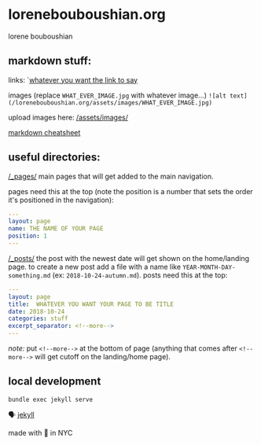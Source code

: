 # lorenebouboushian.org

lorene bouboushian

## markdown stuff:

links:
`[whatever you want the link to say](https://futuredeath.agency)

images (replace `WHAT_EVER_IMAGE.jpg` with whatever image...)
`![alt text](/lorenebouboushian.org/assets/images/WHAT_EVER_IMAGE.jpg)`

upload images here: [/assets/images/](https://github.com/edwardsharp/lorenebouboushian.org/tree/master/assets/images)

[markdown cheatsheet](https://github.com/adam-p/markdown-here/wiki/Markdown-Cheatsheet)

## useful directories:

[/_pages/](https://github.com/edwardsharp/lorenebouboushian.org/tree/master/_pages) main pages that will get added to the main navigation. 

pages need this at the top (note the position is a number that sets the order it's positioned in the navigation):

```yaml
---
layout: page
name: THE NAME OF YOUR PAGE
position: 1
---
```

[/_posts/](https://github.com/edwardsharp/lorenebouboushian.org/tree/master/_posts) the post with the newest date will get shown on the home/landing page. to create a new post add a file with a name like `YEAR-MONTH-DAY-something.md` (ex: `2018-10-24-autumn.md`). posts need this at the top:

```yaml
---
layout: page
title:  WHATEVER YOU WANT YOUR PAGE TO BE TITLE
date: 2018-10-24
categories: stuff
excerpt_separator: <!--more-->
---
```

_note:_ put `<!--more-->` at the bottom of page (anything that comes after `<!--more-->` will get cutoff on the landing/home page). 

## local development 

`bundle exec jekyll serve`

🗣 [jekyll](https://jekyllrb.com/docs/)

made with 🖤 in NYC
